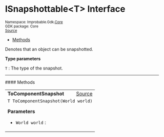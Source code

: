 
# ISnapshottable&lt;T&gt; Interface
<sup>
Namespace: Improbable.Gdk.<a href="{{urlRoot}}/api/core-index">Core</a><br/>
GDK package: Core<br/>
<a href="https://www.github.com/spatialos/gdk-for-unity/blob/0.2.3/workers/unity/Packages/com.improbable.gdk.core/Components/ISnapshottable.cs/#L9">Source</a>
<style>
a code {
                    padding: 0em 0.25em!important;
}
code {
                    background-color: #ffffff!important;
}
</style>
</sup>
<nav id="pageToc" class="page-toc"><ul><li><a href="#methods">Methods</a>
</ul></nav>

</p>



<p>Denotes that an object can be snapshotted. </p>


</p>

<b>Type parameters</b>

<code>T</code> : The type of the snapshot.












</p>
<hr style="width:100%; border-top-color:#d8d8d8" />
#### Methods


</p>




<table width="100%">
    <tr>
        <td style="border-right:none"><b>ToComponentSnapshot</b></td>
        <td style="border-left:none; text-align:right"><a href="https://www.github.com/spatialos/gdk-for-unity/blob/0.2.3/workers/unity/Packages/com.improbable.gdk.core/Components/ISnapshottable.cs/#L11">Source</a></td>
    </tr>
    <tr>
        <td colspan="2">
<code>T ToComponentSnapshot(World world)</code></p>



</p>

<b>Parameters</b>

<ul>
<li><code>World world</code> : </li>
</ul>





</td>
    </tr>
</table>





